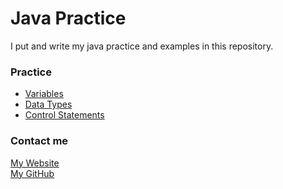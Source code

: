 # Java Practice
I put and write my java practice and examples in this repository.

### Practice
- [Variables](src/Variables.java)
- [Data Types](src/DataTypes.java)
- [Control Statements](src/ControlStatements.java)

### Contact me
[My Website](https://hossara.com) <br>
[My GitHub](https://github.com/hossara)